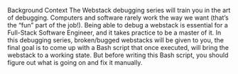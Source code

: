 Background Context
The Webstack debugging series will train you in the art of debugging. Computers and software rarely work the way we want (that’s the “fun” part of the job!). Being able to debug a webstack is essential for a Full-Stack Software Engineer, and it takes practice to be a master of it. In this debugging series, broken/bugged webstacks will be given to you, the final goal is to come up with a Bash script that once executed, will bring the webstack to a working state. But before writing this Bash script, you should figure out what is going on and fix it manually.
